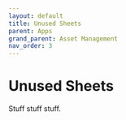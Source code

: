 ```yaml
---
layout: default
title: Unused Sheets
parent: Apps
grand_parent: Asset Management
nav_order: 3
---
```


# Unused Sheets

Stuff stuff stuff.
